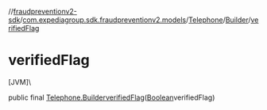 //[fraudpreventionv2-sdk](../../../../index.md)/[com.expediagroup.sdk.fraudpreventionv2.models](../../index.md)/[Telephone](../index.md)/[Builder](index.md)/[verifiedFlag](verified-flag.md)

# verifiedFlag

[JVM]\

public final [Telephone.Builder](index.md)[verifiedFlag](verified-flag.md)([Boolean](https://docs.oracle.com/javase/8/docs/api/java/lang/Boolean.html)verifiedFlag)
